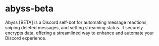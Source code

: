 # abyss-beta
Abyss [BETA] is a Discord self-bot for automating message reactions, sniping deleted messages, and setting streaming status. It securely encrypts data, offering a streamlined way to enhance and automate your Discord experience.
